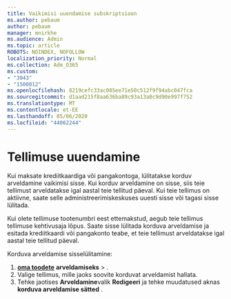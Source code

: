 ```yaml
---
title: Vaikimisi uuendamise subskriptsioon
ms.author: pebaum
author: pebaum
manager: mnirkhe
ms.audience: Admin
ms.topic: article
ROBOTS: NOINDEX, NOFOLLOW
localization_priority: Normal
ms.collection: Adm_O365
ms.custom:
- "3043"
- "1500012"
ms.openlocfilehash: 8219cefc33ac085ee71e50c512f9f94abc047fca
ms.sourcegitcommit: d1aad215f8aa636ba89c93a13a0c9d90e997f752
ms.translationtype: MT
ms.contentlocale: et-EE
ms.lasthandoff: 05/06/2020
ms.locfileid: "44062244"
---
```

# <a name="renewing-your-subscription"></a>Tellimuse uuendamine

Kui maksate krediitkaardiga või pangakontoga, lülitatakse korduv arveldamine vaikimisi sisse. Kui korduv arveldamine on sisse, siis teie tellimust arveldatakse igal aastal teie tellitud päeval. Kui teie tellimus on aktiivne, saate selle administreerimiskeskuses uuesti sisse või tagasi sisse lülitada.

Kui olete tellimuse tootenumbri eest ettemakstud, aegub teie tellimus tellimuse kehtivusaja lõpus. Saate sisse lülitada korduva arveldamise ja esitada krediitkaardi või pangakonto teabe, et teie tellimust arveldatakse igal aastal teie tellitud päeval.

Korduva arveldamise sisselülitamine: 

1. **[oma toodete](https://go.microsoft.com/fwlink/p/?linkid=842054)** **arveldamiseks** > .
2. Valige tellimus, mille jaoks soovite korduvat arveldamist hallata.
3. Tehke jaotises **Arveldamine**valik **Redigeeri** ja tehke muudatused aknas **korduva arveldamise sätted** . 